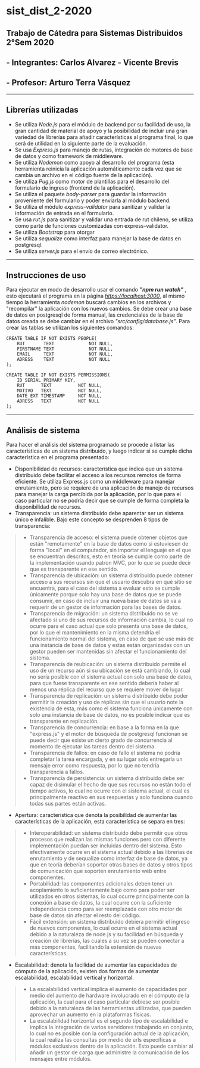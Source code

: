 # **sist_dist_2-2020**
## Trabajo de Cátedra para Sistemas Distribuidos 2°Sem 2020
## - Integrantes:  Carlos Alvarez - Vicente Brevis
## - Profesor: Arturo Terra Vásquez
---
## Librerías utilizadas
* Se utiliza *Node.js* para el módulo de backend por su facilidad de uso, la gran cantidad de material de apoyo y la posibilidad de incluir una gran variedad de librerías para añadir características al programa final, lo que será de utilidad en la siguiente parte de la evaluación.
* Se usa *Express.js* para manejo de rutas, integración de motores de base de datos y como framework de middleware.
* Se utiliza *Nodemon* como apoyo al desarrollo del programa (esta herramienta reinicia la aplicación automáticamente cada vez que se cambia un archivo en el código fuente de la aplicación).
* Se utiliza *Pug.js* como motor de plantillas para el desarrollo del formulario de ingreso (frontend de la aplicación).
* Se utiliza el paquete *body-parser* para guardar la información proveniente del formulario y poder enviarla al módulo backend.
* Se utiliza el módulo *express-validator* para sanitizar y validar la información de entrada en el formulario.
* Se usa *rut.js* para sanitizar y validar una entrada de rut chileno, se utiliza como parte de funciones customizadas con express-validator.
* Se utiliza *Bootstrap* para otorgar
* Se utiliza *sequalize* como interfaz para manejar la base de datos en postgresql.
* Se utiliza *server.js* para el envío de correo electrónico.
---
## Instrucciones de uso
Para ejecutar en modo de desarrollo usar el comando ***"npm run watch"*** , esto ejecutará el programa en la página [*https://localhost:3000*](https://localhost:3000), al mismo tiempo la herramienta  *nodemon* buscará cambios en los archivos y "recompilar" la aplicación con los nuevos cambios.
Se debe crear una base de datos en postgresql de forma manual, las credenciales de la base de datos creada se debe cambiar en el archivo *"src/config/database.js"*. Para crear las tablas se utilizan los siguientes comandos:
```
CREATE TABLE IF NOT EXISTS PEOPLE( 
	RUT 	  TEXT             NOT NULL,
	FIRSTNAME TEXT             NOT NULL,
	EMAIL     TEXT             NOT NULL,
	ADRESS    TEXT             NOT NULL
);

CREATE TABLE IF NOT EXISTS PERMISSIONS(
	ID SERIAL PRIMARY KEY,
	RUT 	 TEXT          NOT NULL,
	MOTIVO   TEXT          NOT NULL,
	DATE_EXT TIMESTAMP     NOT NULL,
	ADRESS   TEXT          NOT NULL
);
```
---
## Análisis de sistema
Para hacer el análisis del sistema programado se procede a listar las características de un sistema distribuido, y luego indicar si se cumple dicha característica en el programa presentado:
* Disponibilidad de recursos: característica que indica que un sistema distribuido debe facilitar el acceso a los recursos remotos de forma eficiente. Se utiliza Express.js como un middleware para manejar enrutamiento, pero se requiere de una aplicación de manejo de recursos para manejar la carga percibida por la aplicación, por lo que para el caso particular no se podría decir que se cumple de forma completa la disponibilidad de recursos.
* Transparencia: un sistema distribuido debe aparentar ser un sistema único e infalible. Bajo este concepto se desprenden 8 tipos de transparencia:
> * Transparencia de acceso: el sistema puede obtener objetos que están "remotamente" en la base de datos como si estuviesen de forma "local" en el computador, sin importar el lenguaje en el que se encuentran descritos, esto en teoría se cumple como parte de la implementación usando patron MVC, por lo que se puede decir que es transparente en ese sentido.
> * Transparencia de ubicación: un sistema distribuido puede obtener acceso a sus recursos sin que el usuario descubra en qué sitio se encuentra, para el caso del sistema a evaluar esto se cumple únicamente porque solo hay una base de datos que se puede consumir, en caso de incluir una nueva base de datos se va a requerir de un gestor de información para las bases de datos.
> * Transparencia de migración: un sistema distribuido no se ve afectado si uno de sus recursos de información cambia, lo cual no ocurre para el caso actual que solo presenta una base de datos, por lo que el mantenimiento en la misma detendría el funcionamiento normal del sistema, en caso de que se use más de una instancia de base de datos y estas están organizadas con un gestor pueden ser mantenidas sin afectar el funcionamiento del sistema.
> * Transparencia de reubicación: un sistema distribuido permite el uso de un recurso aún si su ubicación se está cambiando, lo cual no sería posible con el sistema actual con solo una base de datos, para que fuese transparente en ese sentido debería haber al menos una réplica del recurso que se requiere mover de lugar.
> * Transparencia de replicación: un sistema distribuido debe poder permitir la creación y uso de réplicas sin que el usuario note la existencia de esta, más como el sistema funciona únicamente con solo una instancia de base de datos, no  es posible indicar que es transparente en replicación.
> * Transparencia de concurrencia: en base a la forma en la que "express.js" y el motor de búsqueda de postgresql funcionan se puede decir que existe un cierto grado de concurrencia al momento de ejecutar las tareas dentro del sistema.
> * Transparencia de fallos: en caso de fallo el sistema no podría completar la tarea encargada, y en su lugar solo entregaría un mensaje error como respuesta, por lo que no tendría transparencia a fallos.
> * Transparencia de persistencia: un sistema distribuido debe ser capaz de disimular el hecho de que sus recursos no están todo el tiempo activos, lo cual no ocurre con el sistema actual, el cual es principalmente reactivo en sus respuestas y solo funciona cuando todas sus partes están activas.
* Apertura: característica que denota la posibilidad de aumentar las características de la aplicación, esta característica se separa en tres:
> * Interoperabilidad: un sistema distribuido debe permitir que otros procesos que realizan las mismas funciones pero con diferente implementación puedan ser incluidas dentro del sistema. Esto efectivamente ocurre en el sistema actual debido a las librerías de enrutamiento y de sequalize como interfaz de base de datos, ya que en teoría deberían soportar otras bases de datos y otros tipos de comunicación que soporten enrutamiento web entre componentes.
> * Portabilidad: las componentes adicionales deben tener un acoplamiento lo suficientemente bajo como para poder ser utilizados en otros sistemas, lo cual ocurre principalmente con la conexión a base de datos, la cual ocurre con la suficiente independencia como para ser reemplazada con otro motor de base de datos sin afectar el resto del código.
> * Fácil extensión: un sistema distribuido debiera permitir el ingreso de nuevos componentes, lo cual ocurre en el sistema actual debido a la naturaleza de node.js y su facilidad en búsqueda y creación de librerías, las cuales a su vez se pueden conectar a más componentes, facilitando la extensión de nuevas características.
* Escalabilidad: denota la facilidad de aumentar las capacidades de cómputo de la aplicación, existen dos formas de aumentar escalabilidad, escalabilidad vertical y horizontal.
> * La escalabilidad vertical implica el aumento de capacidades por medio del aumento de hardware involucrado en el cómputo de la aplicación, la cual para el caso particular debiese ser posible debido a la naturaleza de las herramientas utilizadas, que pueden aprovechar un aumento en la plataformas físicas.
> * La escalabilidad horizontal es el segundo tipo de escalabilidad e implica la integración de varios servidores trabajando en conjunto, lo cual no es posible con la configuración actual de la aplicación, la cual realiza las consultas por medio de urls específicas a módulos exclusivos dentro de la aplicación. Esto puede cambiar al añadir un gestor de carga que administre la comunicación de los mensajes entre módulos.
